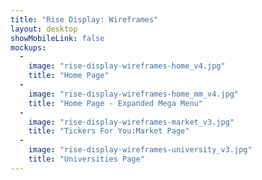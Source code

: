 ```yaml
---
title: "Rise Display: Wireframes"
layout: desktop
showMobileLink: false
mockups:
  -
    image: "rise-display-wireframes-home_v4.jpg"
    title: "Home Page"
  -
    image: "rise-display-wireframes-home_mm_v4.jpg"
    title: "Home Page - Expanded Mega Menu"
  -
    image: "rise-display-wireframes-market_v3.jpg"
    title: "Tickers For You:Market Page"
  -
    image: "rise-display-wireframes-university_v3.jpg"
    title: "Universities Page"
---
```

